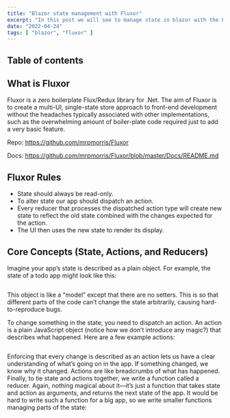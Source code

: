 ```yaml
---
title: "Blazor state management with Fluxor"
excerpt: "In this post we will see to manage state in blazor with the Fluxor library"
date: "2022-04-24"
tags: [ "blazor", "fluxor" ]
---
```


## Table of contents

## What is Fluxor

Fluxor is a zero boilerplate Flux/Redux library for .Net. The aim of Fluxor is to create a multi-UI, single-state store approach to front-end development without the headaches typically associated with other implementations, such as the overwhelming amount of boiler-plate code required just to add a very basic feature.

Repo: <https://github.com/mrpmorris/Fluxor>

Docs: <https://github.com/mrpmorris/Fluxor/blob/master/Docs/README.md>

## Fluxor Rules

- State should always be read-only.
- To alter state our app should dispatch an action.
- Every reducer that processes the dispatched action type will create new state to reflect the old state combined with the changes expected for the action.
- The UI then uses the new state to render its display.

## Core Concepts (State, Actions, and Reducers)

Imagine your app’s state is described as a plain object. For example, the state of a todo app might look like this:

```cs

```

This object is like a “model” except that there are no setters. This is so that different parts of the code can’t change the state arbitrarily, causing hard-to-reproduce bugs.

To change something in the state, you need to dispatch an action. An action is a plain JavaScript object (notice how we don’t introduce any magic?) that describes what happened. Here are a few example actions:

```cs

```

Enforcing that every change is described as an action lets us have a clear understanding of what’s going on in the app. If something changed, we know why it changed. Actions are like breadcrumbs of what has happened. Finally, to tie state and actions together, we write a function called a reducer. Again, nothing magical about it—it’s just a function that takes state and action as arguments, and returns the next state of the app. It would be hard to write such a function for a big app, so we write smaller functions managing parts of the state:

```cs

```
